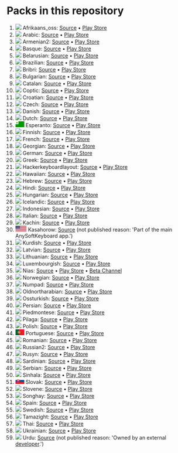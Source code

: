 # Packs in this repository

1. <img src='afrikaans_oss/apk/flag/flag.svg?sanitize=1' height='16'>&nbsp;Afrikaans_oss: [Source](afrikaans_oss) • [Play Store](https://play.google.com/store/apps/details?id=com.anysoftkeyboard.languagepack.afrikaans_oss)
1. <img src='arabic/apk/flag/flag.svg?sanitize=1' height='16'>&nbsp;Arabic: [Source](arabic) • [Play Store](https://play.google.com/store/apps/details?id=com.anysoftkeyboard.languagepack.arabic)
1. <img src='armenian2/apk/flag/flag.svg?sanitize=1' height='16'>&nbsp;Armenian2: [Source](armenian2) • [Play Store](https://play.google.com/store/apps/details?id=com.anysoftkeyboard.languagepack.armenian2)
1. <img src='basque/apk/flag/flag.svg?sanitize=1' height='16'>&nbsp;Basque: [Source](basque) • [Play Store](https://play.google.com/store/apps/details?id=com.anysoftkeyboard.languagepack.basque)
1. <img src='belarusian/apk/flag/flag.svg?sanitize=1' height='16'>&nbsp;Belarusian: [Source](belarusian) • [Play Store](https://play.google.com/store/apps/details?id=com.anysoftkeyboard.languagepack.belarusian)
1. <img src='brazilian/apk/flag/flag.svg?sanitize=1' height='16'>&nbsp;Brazilian: [Source](brazilian) • [Play Store](https://play.google.com/store/apps/details?id=com.anysoftkeyboard.languagepack.brazilian)
1. <img src='bribri/apk/flag/flag.svg?sanitize=1' height='16'>&nbsp;Bribri: [Source](bribri) • [Play Store](https://play.google.com/store/apps/details?id=com.anysoftkeyboard.languagepack.bribri)
1. <img src='bulgarian/apk/flag/flag.svg?sanitize=1' height='16'>&nbsp;Bulgarian: [Source](bulgarian) • [Play Store](https://play.google.com/store/apps/details?id=com.anysoftkeyboard.languagepack.bulgarian)
1. <img src='catalan/apk/flag/flag.svg?sanitize=1' height='16'>&nbsp;Catalan: [Source](catalan) • [Play Store](https://play.google.com/store/apps/details?id=com.anysoftkeyboard.languagepack.catalan)
1. <img src='coptic/apk/flag/flag.svg?sanitize=1' height='16'>&nbsp;Coptic: [Source](coptic) • [Play Store](https://play.google.com/store/apps/details?id=com.anysoftkeyboard.languagepack.coptic)
1. <img src='croatian/apk/flag/flag.svg?sanitize=1' height='16'>&nbsp;Croatian: [Source](croatian) • [Play Store](https://play.google.com/store/apps/details?id=com.anysoftkeyboard.languagepack.croatian)
1. <img src='czech/apk/flag/flag.svg?sanitize=1' height='16'>&nbsp;Czech: [Source](czech) • [Play Store](https://play.google.com/store/apps/details?id=org.herrlado.ask.languagepack.czech)
1. <img src='danish/apk/flag/flag.svg?sanitize=1' height='16'>&nbsp;Danish: [Source](danish) • [Play Store](https://play.google.com/store/apps/details?id=com.anysoftkeyboard.languagepack.danish)
1. <img src='dutch/apk/flag/flag.svg?sanitize=1' height='16'>&nbsp;Dutch: [Source](dutch) • [Play Store](https://play.google.com/store/apps/details?id=com.anysoftkeyboard.languagepack.dutch_oss)
1. <img src='esperanto/apk/flag/flag.svg?sanitize=1' height='16'>&nbsp;Esperanto: [Source](esperanto) • [Play Store](https://play.google.com/store/apps/details?id=com.anysoftkeyboard.languagepack.esperanto)
1. <img src='finnish/apk/flag/flag.svg?sanitize=1' height='16'>&nbsp;Finnish: [Source](finnish) • [Play Store](https://play.google.com/store/apps/details?id=com.menny.anysoftkeyboard.finnish)
1. <img src='french/apk/flag/flag.svg?sanitize=1' height='16'>&nbsp;French: [Source](french) • [Play Store](https://play.google.com/store/apps/details?id=com.anysoftkeyboard.languagepack.french)
1. <img src='georgian/apk/flag/flag.svg?sanitize=1' height='16'>&nbsp;Georgian: [Source](georgian) • [Play Store](https://play.google.com/store/apps/details?id=com.anysoftkeyboard.languagepack.georgian)
1. <img src='german/apk/flag/flag.svg?sanitize=1' height='16'>&nbsp;German: [Source](german) • [Play Store](https://play.google.com/store/apps/details?id=com.anysoftkeyboard.languagepack.german)
1. <img src='greek/apk/flag/flag.svg?sanitize=1' height='16'>&nbsp;Greek: [Source](greek) • [Play Store](https://play.google.com/store/apps/details?id=com.anysoftkeyboard.languagepack.greek)
1. <img src='hackerkeyboardlayout/apk/flag/flag.svg?sanitize=1' height='16'>&nbsp;Hackerkeyboardlayout: [Source](hackerkeyboardlayout) • [Play Store](https://play.google.com/store/apps/details?id=com.anysoftkeyboard.languagepack.hackerkeyboardlayout)
1. <img src='hawaiian/apk/flag/flag.svg?sanitize=1' height='16'>&nbsp;Hawaiian: [Source](hawaiian) • [Play Store](https://play.google.com/store/apps/details?id=com.anysoftkeyboard.languagepack.hawaiian)
1. <img src='hebrew/apk/flag/flag.svg?sanitize=1' height='16'>&nbsp;Hebrew: [Source](hebrew) • [Play Store](https://play.google.com/store/apps/details?id=com.anysoftkeyboard.languagepack.hebrew)
1. <img src='hindi/apk/flag/flag.svg?sanitize=1' height='16'>&nbsp;Hindi: [Source](hindi) • [Play Store](https://play.google.com/store/apps/details?id=com.anysoftkeyboard.languagepack.hindi)
1. <img src='hungarian/apk/flag/flag.svg?sanitize=1' height='16'>&nbsp;Hungarian: [Source](hungarian) • [Play Store](https://play.google.com/store/apps/details?id=com.anysoftkeyboard.languagepack.hungarian_oss)
1. <img src='icelandic/apk/flag/flag.svg?sanitize=1' height='16'>&nbsp;Icelandic: [Source](icelandic) • [Play Store](https://play.google.com/store/apps/details?id=com.anysoftkeyboard.languagepack.icelandic)
1. <img src='indonesian/apk/flag/flag.svg?sanitize=1' height='16'>&nbsp;Indonesian: [Source](indonesian) • [Play Store](https://play.google.com/store/apps/details?id=com.anysoftkeyboard.languagepack.indonesian)
1. <img src='italian/apk/flag/flag.svg?sanitize=1' height='16'>&nbsp;Italian: [Source](italian) • [Play Store](https://play.google.com/store/apps/details?id=com.anysoftkeyboard.languagepack.italian)
1. <img src='kachin/apk/flag/flag.png' height='16'>&nbsp;Kachin: [Source](kachin) • [Play Store](https://play.google.com/store/apps/details?id=com.anysoftkeyboard.languagepack.kachin)
1. <img src='kasahorow/apk/flag/flag.svg?sanitize=1' height='16'>&nbsp;Kasahorow: [Source](kasahorow) (not published reason: 'Part of the main AnySoftKeyboard app.')
1. <img src='kurdish/apk/flag/flag.svg?sanitize=1' height='16'>&nbsp;Kurdish: [Source](kurdish) • [Play Store](https://play.google.com/store/apps/details?id=com.anysoftkeyboard.languagepack.kurdish)
1. <img src='latvian/apk/flag/flag.svg?sanitize=1' height='16'>&nbsp;Latvian: [Source](latvian) • [Play Store](https://play.google.com/store/apps/details?id=com.anysoftkeyboard.languagepack.latvian)
1. <img src='lithuanian/apk/flag/flag.svg?sanitize=1' height='16'>&nbsp;Lithuanian: [Source](lithuanian) • [Play Store](https://play.google.com/store/apps/details?id=org.herrlado.ask.languagepack.lithuanian)
1. <img src='luxembourgish/apk/flag/flag.svg?sanitize=1' height='16'>&nbsp;Luxembourgish: [Source](luxembourgish) • [Play Store](https://play.google.com/store/apps/details?id=com.anysoftkeyboard.languagepack.luxembourgish)
1. <img src='nias/apk/flag/flag.png' height='16'>&nbsp;Nias: [Source](nias) • [Play Store](https://play.google.com/store/apps/details?id=com.anysoftkeyboard.languagepack.nias) • [Beta Channel](https://play.google.com/apps/testing/com.anysoftkeyboard.languagepack.nias)
1. <img src='norwegian/apk/flag/flag.svg?sanitize=1' height='16'>&nbsp;Norwegian: [Source](norwegian) • [Play Store](https://play.google.com/store/apps/details?id=com.anysoftkeyboard.languagepack.norwegian)
1. <img src='numpad/apk/flag/flag.svg?sanitize=1' height='16'>&nbsp;Numpad: [Source](numpad) • [Play Store](https://play.google.com/store/apps/details?id=com.anysoftkeyboard.languagepack.numpad)
1. <img src='oldnortharabian/apk/flag/flag.svg?sanitize=1' height='16'>&nbsp;Oldnortharabian: [Source](oldnortharabian) • [Play Store](https://play.google.com/store/apps/details?id=com.anysoftkeyboard.languagepack.oldnortharabian)
1. <img src='ossturkish/apk/flag/flag.svg?sanitize=1' height='16'>&nbsp;Ossturkish: [Source](ossturkish) • [Play Store](https://play.google.com/store/apps/details?id=com.anysoftkeyboard.languagepack.ossturkish)
1. <img src='persian/apk/flag/flag.svg?sanitize=1' height='16'>&nbsp;Persian: [Source](persian) • [Play Store](https://play.google.com/store/apps/details?id=com.anysoftkeyboard.languagepack.persian)
1. <img src='piedmontese/apk/flag/flag.svg?sanitize=1' height='16'>&nbsp;Piedmontese: [Source](piedmontese) • [Play Store](https://play.google.com/store/apps/details?id=com.anysoftkeyboard.languagepack.piedmontese)
1. <img src='pilaga/apk/flag/flag.svg?sanitize=1' height='16'>&nbsp;Pilaga: [Source](pilaga) • [Play Store](https://play.google.com/store/apps/details?id=com.anysoftkeyboard.languagepack.pilaga)
1. <img src='polish/apk/flag/flag.svg?sanitize=1' height='16'>&nbsp;Polish: [Source](polish) • [Play Store](https://play.google.com/store/apps/details?id=com.anysoftkeyboard.languagepack.osspolish)
1. <img src='portuguese/apk/flag/flag.svg?sanitize=1' height='16'>&nbsp;Portuguese: [Source](portuguese) • [Play Store](https://play.google.com/store/apps/details?id=com.anysoftkeyboard.languagepack.portuguese)
1. <img src='romanian/apk/flag/flag.svg?sanitize=1' height='16'>&nbsp;Romanian: [Source](romanian) • [Play Store](https://play.google.com/store/apps/details?id=com.anysoftkeyboard.languagepack.romanian)
1. <img src='russian2/apk/flag/flag.svg?sanitize=1' height='16'>&nbsp;Russian2: [Source](russian2) • [Play Store](https://play.google.com/store/apps/details?id=com.anysoftkeyboard.languagepack.russian2)
1. <img src='rusyn/apk/flag/flag.svg?sanitize=1' height='16'>&nbsp;Rusyn: [Source](rusyn) • [Play Store](https://play.google.com/store/apps/details?id=com.anysoftkeyboard.languagepack.rusyn)
1. <img src='sardinian/apk/flag/flag.svg?sanitize=1' height='16'>&nbsp;Sardinian: [Source](sardinian) • [Play Store](https://play.google.com/store/apps/details?id=com.anysoftkeyboard.languagepack.sardinian)
1. <img src='serbian/apk/flag/flag.svg?sanitize=1' height='16'>&nbsp;Serbian: [Source](serbian) • [Play Store](https://play.google.com/store/apps/details?id=com.anysoftkeyboard.languagepack.serbian_oss)
1. <img src='sinhala/apk/flag/flag.svg?sanitize=1' height='16'>&nbsp;Sinhala: [Source](sinhala) • [Play Store](https://play.google.com/store/apps/details?id=com.anysoftkeyboard.languagepack.sinhala)
1. <img src='slovak/apk/flag/flag.svg?sanitize=1' height='16'>&nbsp;Slovak: [Source](slovak) • [Play Store](https://play.google.com/store/apps/details?id=org.herrlado.ask.languagepack.slovak)
1. <img src='slovene/apk/flag/flag.svg?sanitize=1' height='16'>&nbsp;Slovene: [Source](slovene) • [Play Store](https://play.google.com/store/apps/details?id=com.anysoftkeyboard.languagepack.slovene)
1. <img src='songhay/apk/flag/flag.svg?sanitize=1' height='16'>&nbsp;Songhay: [Source](songhay) • [Play Store](https://play.google.com/store/apps/details?id=com.anysoftkeyboard.languagepack.songhay)
1. <img src='spain/apk/flag/flag.svg?sanitize=1' height='16'>&nbsp;Spain: [Source](spain) • [Play Store](https://play.google.com/store/apps/details?id=com.anysoftkeyboard.languagepack.spain)
1. <img src='swedish/apk/flag/flag.svg?sanitize=1' height='16'>&nbsp;Swedish: [Source](swedish) • [Play Store](https://play.google.com/store/apps/details?id=com.anysoftkeyboard.languagepack.swedish)
1. <img src='tamazight/apk/flag/flag.svg?sanitize=1' height='16'>&nbsp;Tamazight: [Source](tamazight) • [Play Store](https://play.google.com/store/apps/details?id=com.anysoftkeyboard.languagepack.tamazight)
1. <img src='thai/apk/flag/flag.svg?sanitize=1' height='16'>&nbsp;Thai: [Source](thai) • [Play Store](https://play.google.com/store/apps/details?id=com.anysoftkeyboard.languagepack.thai)
1. <img src='ukrainian/apk/flag/flag.svg?sanitize=1' height='16'>&nbsp;Ukrainian: [Source](ukrainian) • [Play Store](https://play.google.com/store/apps/details?id=com.anysoftkeyboard.languagepack.ukrainian)
1. <img src='urdu/apk/flag/flag.png' height='16'>&nbsp;Urdu: [Source](urdu) (not published reason: 'Owned by an external [developer](https://play.google.com/store/apps/details?id=com.anysoftkeyboard.languagepack.mirfatif.urdu).')
